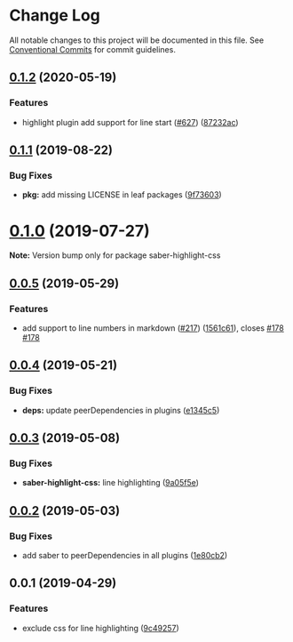 # Change Log

All notable changes to this project will be documented in this file.
See [Conventional Commits](https://conventionalcommits.org) for commit guidelines.

## [0.1.2](https://github.com/saberland/saber/compare/saber-highlight-css@0.1.1...saber-highlight-css@0.1.2) (2020-05-19)

### Features

- highlight plugin add support for line start ([#627](https://github.com/saberland/saber/issues/627)) ([87232ac](https://github.com/saberland/saber/commit/87232ac))

## [0.1.1](https://github.com/saberland/saber/compare/saber-highlight-css@0.1.0...saber-highlight-css@0.1.1) (2019-08-22)

### Bug Fixes

- **pkg:** add missing LICENSE in leaf packages ([9f73603](https://github.com/saberland/saber/commit/9f73603))

# [0.1.0](https://github.com/saberland/saber/compare/saber-highlight-css@0.0.5...saber-highlight-css@0.1.0) (2019-07-27)

**Note:** Version bump only for package saber-highlight-css

## [0.0.5](https://github.com/saberland/saber/compare/saber-highlight-css@0.0.4...saber-highlight-css@0.0.5) (2019-05-29)

### Features

- add support to line numbers in markdown ([#217](https://github.com/saberland/saber/issues/217)) ([1561c61](https://github.com/saberland/saber/commit/1561c61)), closes [#178](https://github.com/saberland/saber/issues/178) [#178](https://github.com/saberland/saber/issues/178)

## [0.0.4](https://github.com/egoist/saber/compare/saber-highlight-css@0.0.3...saber-highlight-css@0.0.4) (2019-05-21)

### Bug Fixes

- **deps:** update peerDependencies in plugins ([e1345c5](https://github.com/egoist/saber/commit/e1345c5))

## [0.0.3](https://github.com/egoist/saber/compare/saber-highlight-css@0.0.2...saber-highlight-css@0.0.3) (2019-05-08)

### Bug Fixes

- **saber-highlight-css:** line highlighting ([9a05f5e](https://github.com/egoist/saber/commit/9a05f5e))

## [0.0.2](https://github.com/egoist/saber/compare/saber-highlight-css@0.0.1...saber-highlight-css@0.0.2) (2019-05-03)

### Bug Fixes

- add saber to peerDependencies in all plugins ([1e80cb2](https://github.com/egoist/saber/commit/1e80cb2))

## 0.0.1 (2019-04-29)

### Features

- exclude css for line highlighting ([9c49257](https://github.com/egoist/saber/commit/9c49257))
